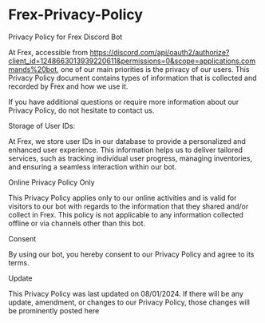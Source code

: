 # Frex-Privacy-Policy

Privacy Policy for Frex Discord Bot

At Frex, accessible from https://discord.com/api/oauth2/authorize?client_id=1248663013939220611&permissions=0&scope=applications.commands%20bot, one of our main priorities is the privacy of our users. This Privacy Policy document contains types of information that is collected and recorded by Frex and how we use it.

If you have additional questions or require more information about our Privacy Policy, do not hesitate to contact us.

Storage of User IDs:

At Frex, we store user IDs in our database to provide a personalized and enhanced user experience. This information helps us to deliver tailored services, such as tracking individual user progress, managing inventories, and ensuring a seamless interaction within our bot.

Online Privacy Policy Only

This Privacy Policy applies only to our online activities and is valid for visitors to our bot with regards to the information that they shared and/or collect in Frex. This policy is not applicable to any information collected offline or via channels other than this bot.

Consent

By using our bot, you hereby consent to our Privacy Policy and agree to its terms.

Update

This Privacy Policy was last updated on 08/01/2024. If there will be any update, amendment, or changes to our Privacy Policy, those changes will be prominently posted here
